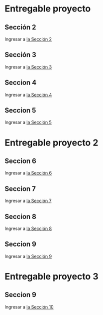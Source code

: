 # Entregable proyecto

 ## Sección 2

 Ingresar a [la Sección 2](./Section2/README.md)

 ## Sección 3

 Ingresar a [la Sección 3](./Section3/README.md)

 ## Seccion 4

  Ingresar a [la Sección 4](./Section4/README.md)

 ## Seccion 5

  Ingresar a [la Sección 5](./Section5/README.md)

# Entregable proyecto 2

 ## Seccion 6
  Ingresar a [la Sección 6](./Section6/README.md)

 ## Seccion 7
  Ingresar a [la Sección 7](./Section7/README.md)

 ## Seccion 8 
  Ingresar a [la Sección 8](./Section8/README.md)

 ## Seccion 9 
  Ingresar a [la Sección 9](./Section9/README.md)

# Entregable proyecto 3

 ## Seccion 9 
  Ingresar a [la Sección 10](./Section10/README.md)